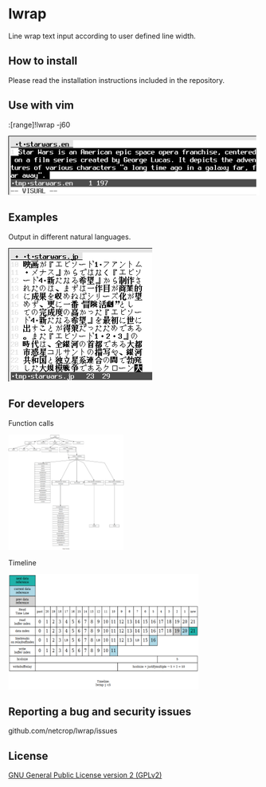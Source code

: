 # lwrap
Line wrap text input according to user defined line width.

## How to install

Please read the installation instructions included in the repository.

## Use with vim
:[range]!lwrap -j60

![Alt text](misc/lwrap.gif?raw=true "")

## Examples

Output in different natural languages.

![Alt text](misc/examples.gif?raw=true "")

## For developers

Function calls

<img src="misc/functions.png" height="232" width="232">

Timeline

<img src="misc/timeline.png" height="232" width="382">

## Reporting a bug and security issues

github.com/netcrop/lwrap/issues

## License

[GNU General Public License version 2 (GPLv2)](https://github.com/netcrop/lwrap/COPYING)
